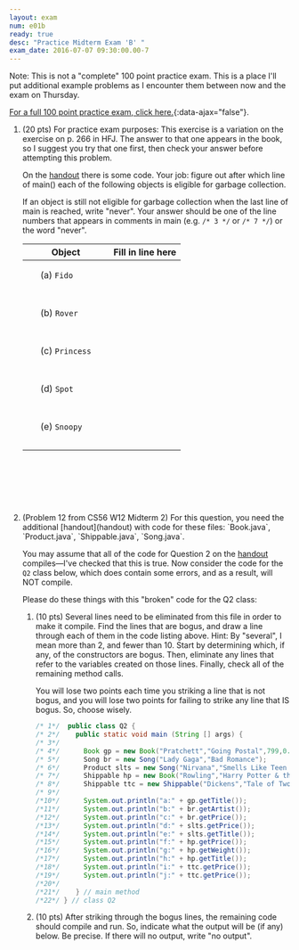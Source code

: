 ```yaml
---
layout: exam
num: e01b
ready: true
desc: "Practice Midterm Exam 'B' "
exam_date: 2016-07-07 09:30:00.00-7
---
```


Note: This is not a "complete" 100 point practice exam.  This is a place I'll put additional example problems as I encounter them
between now and the exam on Thursday.

[For a full 100 point practice exam, click here.](/exam/e01/cs56_m16_e01_practice/){:data-ajax="false"}.

<ol>

<li markdown="1" style="margin-bottom:8em;">

(20 pts) For practice exam purposes: This exercise is a variation on the exercise on p. 266 in HFJ.  The answer to that one appears in the book, so I suggest you try that one first, then check your answer before attempting this problem.

On the [handout](handout) there is some code.    Your job: figure out after which line of main() each of the following objects is eligible for garbage collection. 

If an object is still not eligible for garbage collection when the last line of main is reached, write "never".    Your answer should be one of the line numbers that appears in comments in main (e.g. `/* 3 */` or `/* 7 */`) or the word "never".

<style>
 .fill-in-blanks-smaller table {
   width: 60%;
 }
 .fill-in-blanks-smaller table * td {
    margin: 1em 1em 1em 1em;
    padding: 1em 2em 2em 2em;
 }
</style>
<div class="fill-in-blanks-smaller" markdown="1">

| Object         | Fill in line  here |
|----------------|--------------------|
| (a) `Fido`     |                    |
| (b) `Rover`    |                    |
| (c) `Princess` |                    |
| (d) `Spot`     |                    |
| (e) `Snoopy`   |                    |

</div>

</li>


<li markdown="1" class="page-break-before">  (Problem 12 from CS56 W12 Midterm 2) For this question, you need the additional  [handout](handout) with code for these files: `Book.java`, `Product.java`, `Shippable.java`, `Song.java`.

You may assume that all of the code for Question 2 on the  [handout](handout) compiles—I've checked that this is true. Now consider the code for the `Q2` class below, which does contain some errors, and as a result, will NOT compile.

Please do these things with this "broken" code for the Q2 class:

<ol>
<li markdown="1">

(10 pts) Several lines need to be eliminated from this file in order to make it compile. Find the lines that are bogus, and draw a line through each of them in the code listing above.
Hint: By "several", I mean more than 2, and fewer than 10. Start by determining which, if any, of the constructors are bogus. Then, eliminate any lines that refer to the variables created on those lines. Finally, check all of the remaining method calls.

You will lose two points each time you striking a line that is not bogus, and you will lose two points for failing to strike any line that IS bogus. So, choose wisely.

```java
/* 1*/	public class Q2 {
/* 2*/	  public static void main (String [] args) {
/* 3*/	    
/* 4*/      Book gp = new Book("Pratchett","Going Postal",799,0.15);
/* 5*/      Song br = new Song("Lady Gaga","Bad Romance");
/* 6*/      Product slts = new Song("Nirvana","Smells Like Teen Spirit",79);
/* 7*/      Shippable hp = new Book("Rowling","Harry Potter & the Polymorphic Polyp",652,1.5);
/* 8*/      Shippable ttc = new Shippable("Dickens","Tale of Two Cities",999,1.5);
/* 9*/ 					       
/*10*/      System.out.println("a:" + gp.getTitle());
/*11*/      System.out.println("b:" + br.getArtist());
/*12*/      System.out.println("c:" + br.getPrice());
/*13*/      System.out.println("d:" + slts.getPrice());
/*14*/      System.out.println("e:" + slts.getTitle());
/*15*/      System.out.println("f:" + hp.getPrice());
/*16*/      System.out.println("g:" + hp.getWeight());
/*17*/      System.out.println("h:" + hp.getTitle());
/*18*/      System.out.println("i:" + ttc.getPrice());
/*19*/      System.out.println("j:" + ttc.getPrice());
/*20*/ 
/*21*/    } // main method
/*22*/ } // class Q2

```

</li>

<li markdown="1" style="margin-bottom:10em;">

(10 pts) After striking through the bogus lines, the remaining code should compile and run. So, indicate what the output will be (if any) below. Be precise. If there will no output, write "no output".

</li>

</ol>

</li>

</ol>

<div style="display:none;">
http://ucsb-cs56-m16.github.io/exam/e01/cs56_m16_e01_practice_b/
</div>
